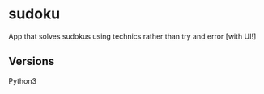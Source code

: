# sudoku

App that solves sudokus using technics rather than try and error [with UI!]

## Versions
Python3